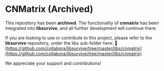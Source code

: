 # CNMatrix (Archived)

This repository has been **archived**. The functionality of **cnmatrix** has been integrated into **libsurvive**, and all further development will continue there.

If you are looking to use or contribute to this project, please refer to the **libsurvive** repository, under the libs sub-folder here:
🔗 [https://github.com/collabora/libsurvive/tree/master/libs/cnmatrix](https://github.com/collabora/libsurvive/tree/master/libs/cnmatrix)

We appreciate your support and contributions!
